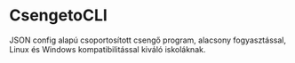 # CsengetoCLI

JSON config alapú csoportosított csengő program, alacsony fogyasztással, Linux és Windows kompatibilitással kiváló iskoláknak.
